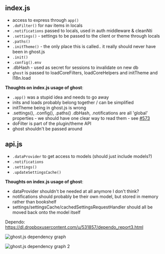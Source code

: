 ## index.js

* access to express through `app()`
* `.doFilter()` for nav items in locals
* `.notifications` passed to locals, used in auth middleware & cleanNti
* `.settings()` - settings to be passed to the client or theme through locals
* `.paths()`
* `.initTheme()` - the only place this is called.. it really should never have been in ghost.js
* `.init()`
* `.config().env`
* .dbHash - used as secret for sessions to invalidate on new db
* `ghost` is passed to loadCoreFilters, loadCoreHelpers and initTheme and I18n.load

**Thoughts on index.js usage of ghost**:
* `.app()` was a stupid idea and needs to go away
* inits and loads probably belong together / can be simplified
* initTheme being in ghost.js is wrong
* .settings(), .config(), .paths() .dbHash, .notifications are all 'global' properties - we should have one clear way to read them - see [#573](https://github.com/TryGhost/Ghost/issues/573)
* doFilter is part of the plugin/theme API
* ghost shouldn't be passed around

## api.js

* `.dataProvider` to get access to models (should just include models?)
* `.notifications` 
* `.settings()`
* `.updateSettingsCache()`

**Thoughts on index.js usage of ghost**:

* dataProvider shouldn't be needed at all anymore I don't think?
* notifications should probably be their own model, but stored in memory rather than bookshelf
* settings/settingsCache/cachedSettingsRequestHandler should all be moved back onto the model itself

Dependo: https://dl.dropboxusercontent.com/u/531857/dependo_report3.html

![ghost.js dependency graph](http://f.cl.ly/items/03150X0f0P050C1c0E0K/Image%202013.08.24%2010%3A28%3A54.png)

![ghost.js dependency graph 2](http://f.cl.ly/items/1T0V0p2Q172j2W0P0P32/Image%202013.08.24%2010%3A34%3A42.png)